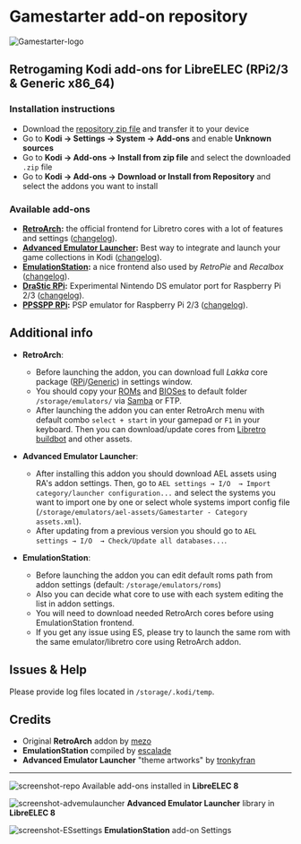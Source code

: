 # Gamestarter add-on repository
![Gamestarter-logo](https://github.com/bite-your-idols/gamestarter/raw/master/packages/assets/gamestarter-logo-dark.jpg)

## Retrogaming Kodi add-ons for LibreELEC (RPi2/3 & Generic x86_64)

### Installation instructions
- Download the [repository zip file](https://goo.gl/m36qLT) and transfer it to your device
- Go to **Kodi → Settings → System → Add-ons** and enable **Unknown sources**
- Go to **Kodi → Add-ons → Install from zip file** and select the downloaded `.zip` file
- Go to **Kodi → Add-ons → Download or Install from Repository** and select the addons you want to install


### Available add-ons
- **[RetroArch](http://www.retroarch.com/):** the official frontend for Libretro cores with a lot of features and settings ([changelog](https://github.com/bite-your-idols/Gamestarter/blob/master/repository.gamestarter/game.retroarch/changelog.txt)).
- **[Advanced Emulator Launcher](http://forum.kodi.tv/showthread.php?tid=287826):** Best way to integrate and launch your game collections in Kodi ([changelog](https://github.com/bite-your-idols/Gamestarter/blob/master/repository.gamestarter/plugin.program.advanced.emulator.launcher/changelog.txt)).
- **[EmulationStation](http://emulationstation.org/):** a nice frontend also used by *RetroPie* and *Recalbox* ([changelog](https://github.com/bite-your-idols/Gamestarter/blob/master/repository.gamestarter/game.emulationstation/changelog.txt)).
- **[DraStic RPi](https://www.raspberrypi.org/forums/viewtopic.php?t=170820&p=1104991):** Experimental Nintendo DS emulator port for Raspberry Pi 2/3 ([changelog](https://github.com/bite-your-idols/Gamestarter/blob/master/repository.gamestarter/game.drastic/changelog.txt)).
- **[PPSSPP RPi](http://ppsspp.org/):** PSP emulator for Raspberry Pi 2/3 ([changelog](https://github.com/bite-your-idols/Gamestarter/blob/master/repository.gamestarter/game.ppsspp/changelog.txt)).

## Additional info
- **RetroArch**:
  - Before launching the addon, you can download full *Lakka* core package ([RPi](https://github.com/bite-your-idols/Gamestarter/tree/master/packages/libretro-cores-RPi)/[Generic](https://github.com/bite-your-idols/Gamestarter/tree/master/packages/libretro-cores-Gen)) in settings window.
  - You should copy your [ROMs](https://github.com/libretro/Lakka/wiki/ROMs) and [BIOSes](https://github.com/libretro/Lakka/wiki/BIOSes) to default folder `/storage/emulators/` via [Samba](https://wiki.libreelec.tv/index.php?title=Accessing_LibreELEC#tab=Samba_2FSMB) or FTP.
  - After launching the addon you can enter RetroArch menu with default combo `select + start` in your gamepad or `F1` in your keyboard. Then you can download/update cores from [Libretro buildbot](https://buildbot.libretro.com/nightly/linux/armhf/latest/) and other assets.
  
- **Advanced Emulator Launcher**:
  - After installing this addon you should download AEL assets using RA's addon settings. Then, go to `AEL settings → I/O  → Import category/launcher configuration...` and select the systems you want to import one by one or select whole systems import config file (`/storage/emulators/ael-assets/Gamestarter - Category assets.xml`).
  - After updating from a previous version you should go to `AEL settings → I/O  → Check/Update all databases...`.
  
- **EmulationStation**:
  - Before launching the addon you can edit default roms path from addon settings (default: `/storage/emulators/roms`)
  - Also you can decide what core to use with each system editing the list in addon settings.
  - You will need to download needed RetroArch cores before using EmulationStation frontend.
  - If you get any issue using ES, please try to launch the same rom with the same emulator/libretro core using RetroArch addon.

## Issues & Help
Please provide log files located in `/storage/.kodi/temp`.


## Credits
- Original **RetroArch** addon by [mezo](http://openelec.tv/forum/128-addons/72972-retroarch-addon-arm-rpi)
- **EmulationStation** compiled by [escalade](https://forum.libreelec.tv/thread-302.html)
- **Advanced Emulator Launcher** "theme artworks" by [tronkyfran](https://github.com/HerbFargus/es-theme-tronkyfran)

---
![screenshot-repo](https://github.com/bite-your-idols/Gamestarter-Pi/raw/master/packages/assets/screenshot-addonrepo.png)
Available add-ons installed in **LibreELEC 8**

![screenshot-advemulauncher](https://github.com/bite-your-idols/Gamestarter-Pi/raw/master/packages/assets/screenshot-estuary-ael-systems.png)
**Advanced Emulator Launcher** library in **LibreELEC 8**

![screenshot-ESsettings](https://github.com/bite-your-idols/Gamestarter-Pi/raw/master/packages/assets/screenshot-emulationstation-settings.png)
**EmulationStation** add-on Settings
